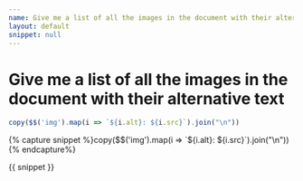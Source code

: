 ```yaml
---
name: Give me a list of all the images in the document with their alternative text
layout: default
snippet: null
---
```


# Give me a list of all the images in the document with their alternative text

```javascript
copy($$('img').map(i => `${i.alt}: ${i.src}`).join("\n"))
```
{% capture snippet %}copy($$('img').map(i => `${i.alt}: ${i.src}`).join("\n")){% endcapture%}

{{ snippet }}